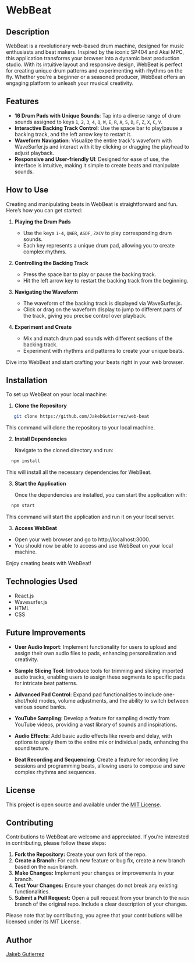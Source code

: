 # WebBeat

## Description

WebBeat is a revolutionary web-based drum machine, designed for music enthusiasts and beat makers. Inspired by the iconic SP404 and Akai MPC, this application transforms your browser into a dynamic beat production studio. With its intuitive layout and responsive design, WebBeat is perfect for creating unique drum patterns and experimenting with rhythms on the fly. Whether you're a beginner or a seasoned producer, WebBeat offers an engaging platform to unleash your musical creativity.

## Features

- **16 Drum Pads with Unique Sounds**: Tap into a diverse range of drum sounds assigned to keys `1`, `2`, `3`, `4`, `Q`, `W`, `E`, `R`, `A`, `S`, `D`, `F`, `Z`, `X`, `C`, `V`.
- **Interactive Backing Track Control**: Use the space bar to play/pause a backing track, and the left arrow key to restart it.
- **Waveform Navigation**: Visualize the entire track's waveform with WaveSurfer.js and interact with it by clicking or dragging the playhead to adjust playback.
- **Responsive and User-friendly UI**: Designed for ease of use, the interface is intuitive, making it simple to create beats and manipulate sounds.

## How to Use

Creating and manipulating beats in WebBeat is straightforward and fun. Here’s how you can get started:

1. **Playing the Drum Pads**

   - Use the keys `1-4`, `QWER`, `ASDF`, `ZXCV` to play corresponding drum sounds.
   - Each key represents a unique drum pad, allowing you to create complex rhythms.

2. **Controlling the Backing Track**

   - Press the space bar to play or pause the backing track.
   - Hit the left arrow key to restart the backing track from the beginning.

3. **Navigating the Waveform**

   - The waveform of the backing track is displayed via WaveSurfer.js.
   - Click or drag on the waveform display to jump to different parts of the track, giving you precise control over playback.

4. **Experiment and Create**
   - Mix and match drum pad sounds with different sections of the backing track.
   - Experiment with rhythms and patterns to create your unique beats.

Dive into WebBeat and start crafting your beats right in your web browser.

## Installation

To set up WebBeat on your local machine:

1. **Clone the Repository**

```bash
   git clone https://github.com/JakebGutierrez/web-beat
```

This command will clone the repository to your local machine.

2. **Install Dependencies**

   Navigate to the cloned directory and run:

```bash
  npm install
```

   This will install all the necessary dependencies for WebBeat.

3. **Start the Application**

   Once the dependencies are installed, you can start the application with:

```bash
  npm start
```

This command will start the application and run it on your local server.

3. **Access WebBeat**

- Open your web browser and go to http://localhost:3000.
- You should now be able to access and use WebBeat on your local machine.

Enjoy creating beats with WebBeat!

## Technologies Used

- React.js
- Wavesurfer.js
- HTML
- CSS

## Future Improvements

- **User Audio Import**: Implement functionality for users to upload and assign their own audio files to pads, enhancing personalization and creativity.

- **Sample Slicing Tool**: Introduce tools for trimming and slicing imported audio tracks, enabling users to assign these segments to specific pads for intricate beat patterns.

- **Advanced Pad Control**: Expand pad functionalities to include one-shot/hold modes, volume adjustments, and the ability to switch between various sound banks.

- **YouTube Sampling**: Develop a feature for sampling directly from YouTube videos, providing a vast library of sounds and inspirations.

- **Audio Effects**: Add basic audio effects like reverb and delay, with options to apply them to the entire mix or individual pads, enhancing the sound texture.

- **Beat Recording and Sequencing**: Create a feature for recording live sessions and programming beats, allowing users to compose and save complex rhythms and sequences.

## License

This project is open source and available under the [MIT License](LICENSE).

## Contributing

Contributions to WebBeat are welcome and appreciated. If you're interested in contributing, please follow these steps:

1. **Fork the Repository:** Create your own fork of the repo.
2. **Create a Branch:** For each new feature or bug fix, create a new branch based on the `main` branch.
3. **Make Changes:** Implement your changes or improvements in your branch.
4. **Test Your Changes:** Ensure your changes do not break any existing functionalities.
5. **Submit a Pull Request:** Open a pull request from your branch to the `main` branch of the original repo. Include a clear description of your changes.

Please note that by contributing, you agree that your contributions will be licensed under its MIT License.

## Author

[Jakeb Gutierrez](https://github.com/JakebGutierrez)
